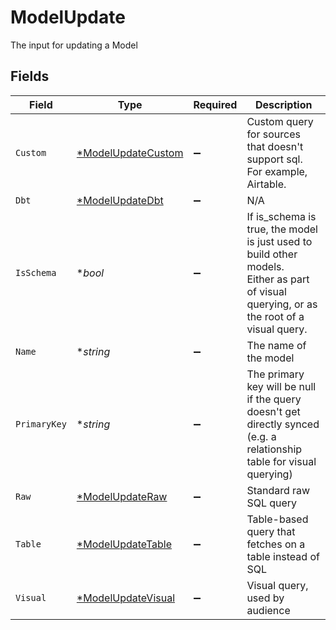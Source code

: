 # ModelUpdate

The input for updating a Model


## Fields

| Field                                                                                                                                    | Type                                                                                                                                     | Required                                                                                                                                 | Description                                                                                                                              |
| ---------------------------------------------------------------------------------------------------------------------------------------- | ---------------------------------------------------------------------------------------------------------------------------------------- | ---------------------------------------------------------------------------------------------------------------------------------------- | ---------------------------------------------------------------------------------------------------------------------------------------- |
| `Custom`                                                                                                                                 | [*ModelUpdateCustom](../../models/shared/modelupdatecustom.md)                                                                           | :heavy_minus_sign:                                                                                                                       | Custom query for sources that doesn't support sql. For example, Airtable.                                                                |
| `Dbt`                                                                                                                                    | [*ModelUpdateDbt](../../models/shared/modelupdatedbt.md)                                                                                 | :heavy_minus_sign:                                                                                                                       | N/A                                                                                                                                      |
| `IsSchema`                                                                                                                               | **bool*                                                                                                                                  | :heavy_minus_sign:                                                                                                                       | If is_schema is true, the model is just used to build other models.<br/>Either as part of visual querying, or as the root of a visual query. |
| `Name`                                                                                                                                   | **string*                                                                                                                                | :heavy_minus_sign:                                                                                                                       | The name of the model                                                                                                                    |
| `PrimaryKey`                                                                                                                             | **string*                                                                                                                                | :heavy_minus_sign:                                                                                                                       | The primary key will be null if the query doesn't get directly synced (e.g. a relationship table for visual querying)                    |
| `Raw`                                                                                                                                    | [*ModelUpdateRaw](../../models/shared/modelupdateraw.md)                                                                                 | :heavy_minus_sign:                                                                                                                       | Standard raw SQL query                                                                                                                   |
| `Table`                                                                                                                                  | [*ModelUpdateTable](../../models/shared/modelupdatetable.md)                                                                             | :heavy_minus_sign:                                                                                                                       | Table-based query that fetches on a table instead of SQL                                                                                 |
| `Visual`                                                                                                                                 | [*ModelUpdateVisual](../../models/shared/modelupdatevisual.md)                                                                           | :heavy_minus_sign:                                                                                                                       | Visual query, used by audience                                                                                                           |